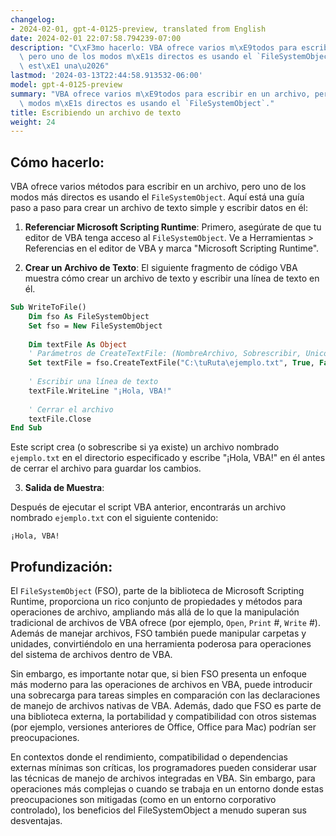 ```yaml
---
changelog:
- 2024-02-01, gpt-4-0125-preview, translated from English
date: 2024-02-01 22:07:58.794239-07:00
description: "C\xF3mo hacerlo: VBA ofrece varios m\xE9todos para escribir en un archivo,\
  \ pero uno de los modos m\xE1s directos es usando el `FileSystemObject`. Aqu\xED\
  \ est\xE1 una\u2026"
lastmod: '2024-03-13T22:44:58.913532-06:00'
model: gpt-4-0125-preview
summary: "VBA ofrece varios m\xE9todos para escribir en un archivo, pero uno de los\
  \ modos m\xE1s directos es usando el `FileSystemObject`."
title: Escribiendo un archivo de texto
weight: 24
---
```


## Cómo hacerlo:
VBA ofrece varios métodos para escribir en un archivo, pero uno de los modos más directos es usando el `FileSystemObject`. Aquí está una guía paso a paso para crear un archivo de texto simple y escribir datos en él:

1. **Referenciar Microsoft Scripting Runtime**: Primero, asegúrate de que tu editor de VBA tenga acceso al `FileSystemObject`. Ve a Herramientas > Referencias en el editor de VBA y marca "Microsoft Scripting Runtime".

2. **Crear un Archivo de Texto**: El siguiente fragmento de código VBA muestra cómo crear un archivo de texto y escribir una línea de texto en él.

```vb
Sub WriteToFile()
    Dim fso As FileSystemObject
    Set fso = New FileSystemObject
    
    Dim textFile As Object
    ' Parámetros de CreateTextFile: (NombreArchivo, Sobrescribir, Unicode)
    Set textFile = fso.CreateTextFile("C:\tuRuta\ejemplo.txt", True, False)
    
    ' Escribir una línea de texto
    textFile.WriteLine "¡Hola, VBA!"
    
    ' Cerrar el archivo
    textFile.Close
End Sub
```

Este script crea (o sobrescribe si ya existe) un archivo nombrado `ejemplo.txt` en el directorio especificado y escribe "¡Hola, VBA!" en él antes de cerrar el archivo para guardar los cambios.

3. **Salida de Muestra**:

Después de ejecutar el script VBA anterior, encontrarás un archivo nombrado `ejemplo.txt` con el siguiente contenido:

```
¡Hola, VBA!
```

## Profundización:
El `FileSystemObject` (FSO), parte de la biblioteca de Microsoft Scripting Runtime, proporciona un rico conjunto de propiedades y métodos para operaciones de archivo, ampliando más allá de lo que la manipulación tradicional de archivos de VBA ofrece (por ejemplo, `Open`, `Print` #, `Write` #). Además de manejar archivos, FSO también puede manipular carpetas y unidades, convirtiéndolo en una herramienta poderosa para operaciones del sistema de archivos dentro de VBA.

Sin embargo, es importante notar que, si bien FSO presenta un enfoque más moderno para las operaciones de archivos en VBA, puede introducir una sobrecarga para tareas simples en comparación con las declaraciones de manejo de archivos nativas de VBA. Además, dado que FSO es parte de una biblioteca externa, la portabilidad y compatibilidad con otros sistemas (por ejemplo, versiones anteriores de Office, Office para Mac) podrían ser preocupaciones.

En contextos donde el rendimiento, compatibilidad o dependencias externas mínimas son críticas, los programadores pueden considerar usar las técnicas de manejo de archivos integradas en VBA. Sin embargo, para operaciones más complejas o cuando se trabaja en un entorno donde estas preocupaciones son mitigadas (como en un entorno corporativo controlado), los beneficios del FileSystemObject a menudo superan sus desventajas.
